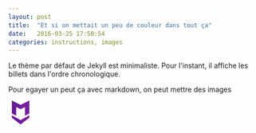 ```yaml
---
layout: post
title:  "Et si on mettait un peu de couleur dans tout ça"
date:   2016-03-25 17:50:54
categories: instructions, images
---
```


Le thème par défaut de Jekyll est minimaliste. Pour l'instant, il affiche les billets dans l'ordre chronologique.

Pour egayer un peut ça avec markdown, on peut mettre des images

![alt text](https://github.com/adam-p/markdown-here/raw/master/src/common/images/icon48.png "Logo Title Text 1")